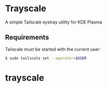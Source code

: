 # Trayscale

A simple Tailscale systray utility for KDE Plasma

## Requirements

Tailscale must be started with the current user:

```bash
$ sudo tailscale set --operator=$USER
```
# trayscale
